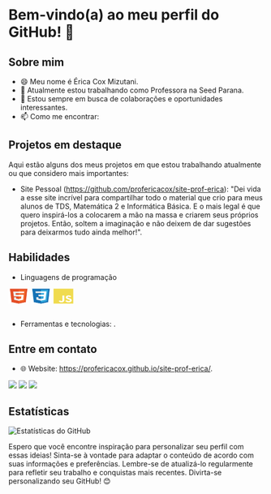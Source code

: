 # Bem-vindo(a) ao meu perfil do GitHub! 👋

## Sobre mim
- 😄 Meu nome é Érica Cox Mizutani.
- 🌱 Atualmente estou trabalhando como Professora na Seed Parana.
- 👯 Estou sempre em busca de colaborações e oportunidades interessantes.
- 📫 Como me encontrar: 

## Projetos em destaque
Aqui estão alguns dos meus projetos em que estou trabalhando atualmente ou que considero mais importantes:

- Site Pessoal (https://github.com/profericacox/site-prof-erica): "Dei vida a esse site incrível para compartilhar todo o material que crio para meus alunos de TDS, Matemática 2 e Informática Básica. E o mais legal é que quero inspirá-los a colocarem a mão na massa e criarem seus próprios projetos. Então, soltem a imaginação e não deixem de dar sugestões para deixarmos tudo ainda melhor!".

## Habilidades
- Linguagens de programação

<div style="display: inline_block">
  <img align="center" alt="Rafa-HTML" height="30" width="40" src="https://raw.githubusercontent.com/devicons/devicon/master/icons/html5/html5-original.svg">
  <img align="center" alt="Rafa-CSS" height="30" width="40" src="https://raw.githubusercontent.com/devicons/devicon/master/icons/css3/css3-original.svg">
  <img align="center" alt="Rafa-Js" height="30" width="40" src="https://raw.githubusercontent.com/devicons/devicon/master/icons/javascript/javascript-plain.svg">
</div> </br>

- Ferramentas e tecnologias: .

## Entre em contato
- 🌐 Website:  https://profericacox.github.io/site-prof-erica/.
<div> 
  <!-- GMAIL -->
  <a href = "mailto:prof.ericacox@gmail.com"><img src="https://img.shields.io/badge/-Gmail-%23333?style=for-the-badge&logo=gmail&logoColor=white" target="_blank"></a>
  <!-- LINKEDIN -->
  <a href="https://www.linkedin.com/in/rafaella-ballerini-45875016a" target="_blank"><img src="https://img.shields.io/badge/-LinkedIn-%230077B5?style=for-the-badge&logo=linkedin&logoColor=white" target="_blank"></a> 
  <!-- INSTAGRAM -->
  <a href="https://www.instagram.com/prof.ericacox" target="_blank"><img src="https://img.shields.io/badge/-Instagram-%23E4405F?style=for-the-badge&logo=instagram&logoColor=white" target="_blank"></a>

  <!--<a href="https://www.youtube.com/channel/UC_-uuuZbY0AAt9CViNzvc-Q" target="_blank"><img src="https://img.shields.io/badge/YouTube-FF0000?style=for-the-badge&logo=youtube&logoColor=white" target="_blank"></a>-->
</div>

## Estatísticas
![Estatísticas do GitHub](https://github-readme-stats.vercel.app/api?username=profericacox&show_icons=true&theme=dark)

Espero que você encontre inspiração para personalizar seu perfil com essas ideias! Sinta-se à vontade para adaptar o conteúdo de acordo com suas informações e preferências. Lembre-se de atualizá-lo regularmente para refletir seu trabalho e conquistas mais recentes. Divirta-se personalizando seu GitHub! 😊
